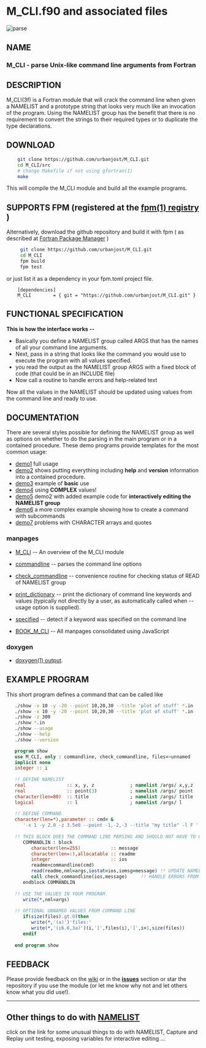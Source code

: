 # M_CLI.f90 and associated files

![parse](docs/images/parse.png)

## NAME

### M_CLI - parse Unix-like command line arguments from Fortran

## DESCRIPTION

   M_CLI(3f) is a Fortran module that will crack the command line when
   given a NAMELIST and a prototype string that looks very much like an
   invocation of the program. Using the NAMELIST group has the benefit
   that there is no requirement to convert the strings to their required
   types or to duplicate the type declarations.

## DOWNLOAD
   ```bash
       git clone https://github.com/urbanjost/M_CLI.git
       cd M_CLI/src
       # change Makefile if not using gfortran(1)
       make
   ```
   This will compile the M_CLI module and build all the example programs.

## SUPPORTS FPM (registered at the [fpm(1) registry](https://github.com/fortran-lang/fpm-registry) )

   Alternatively, download the github repository and build it with 
   fpm ( as described at [Fortran Package Manager](https://github.com/fortran-lang/fpm) )
   
   ```bash
        git clone https://github.com/urbanjost/M_CLI.git
        cd M_CLI
        fpm build
        fpm test
   ```
   
   or just list it as a dependency in your fpm.toml project file.
   
        [dependencies]
        M_CLI        = { git = "https://github.com/urbanjost/M_CLI.git" }

## FUNCTIONAL SPECIFICATION

**This is how the interface works --**
   
* Basically you define a NAMELIST group called ARGS that has the names of all your command line arguments.
* Next, pass in a string that looks like the command you would use to execute the program with all values specified.
* you read the output as the NAMELIST group ARGS with a fixed block of code (that could be in an INCLUDE file)
* Now call a routine to handle errors and help-related text
   
Now all the values in the NAMELIST should be updated using values from the
command line and ready to use.

## DOCUMENTATION
There are several styles possible for defining the NAMELIST group as well as
options on whether to do the parsing in the main program or in a contained procedure.
These demo programs provide templates for the most common usage:
   
- [demo1](PROGRAMS/demo1/demo1.f90) full usage 
- [demo2](PROGRAMS/demo2/demo2.f90) shows putting everything including **help** and **version** information into a contained procedure.
- [demo3](PROGRAMS/demo3/demo3.f90) example of **basic** use 
- [demo4](PROGRAMS/demo4/demo4.f90) using  **COMPLEX** values!
- [demo5](PROGRAMS/demo5/demo5.f90) demo2 with added example code for **interactively editing the NAMELIST group**
- [demo6](PROGRAMS/demo6/demo6.f90) a more complex example showing how to create a command with subcommands
- [demo7](PROGRAMS/demo7/demo7.f90) problems with CHARACTER arrays and quotes

### manpages
   
- [M_CLI](https://urbanjost.github.io/M_CLI/M_CLI.3m_cli.html)  -- An overview of the M_CLI module

- [commandline](https://urbanjost.github.io/M_CLI/commandline.3m_cli.html)  -- parses the command line options
   
- [check_commandline](https://urbanjost.github.io/M_CLI/check_commandline.3m_cli.html)  -- convenience
  routine for checking status of READ of NAMELIST group

- [print_dictionary](https://urbanjost.github.io/M_CLI/print_dictionary.3m_cli.html)  -- print the dictionary
  of command line keywords and values (typically not directly by a user, as automatically called when
  --usage option is supplied).

- [specified](https://urbanjost.github.io/M_CLI/specified.3m_cli.html)  -- detect if a keyword was specified on the command line

- [BOOK_M_CLI](https://urbanjost.github.io/M_CLI/BOOK_M_CLI.html) -- All manpages consolidated using JavaScript

### doxygen

- [doxygen(1) output](https://urbanjost.github.io/M_CLI/doxygen_out/html/index.html).

## EXAMPLE PROGRAM
   
This short program defines a command that can be called like
   
```bash
   ./show -x 10 -y -20 --point 10,20,30 --title 'plot of stuff' *.in
   ./show -x 10 -y -20 --point 10,20,30 --title 'plot of stuff' *.in
   ./show -z 300
   ./show *.in
   ./show --usage
   ./show --help
   ./show --version
```

```fortran
   program show
   use M_CLI, only : commandline, check_commandline, files=>unnamed
   implicit none
   integer :: i
   
   !! DEFINE NAMELIST
   real               :: x, y, z             ; namelist /args/ x,y,z
   real               :: point(3)            ; namelist /args/ point
   character(len=80)  :: title               ; namelist /args/ title
   logical            :: l                   ; namelist /args/ l
   
   !! DEFINE COMMAND
   character(len=*),parameter :: cmd= &
      '-x 1 -y 2.0 -z 3.5e0 --point -1,-2,-3 --title "my title" -l F '
   
   !! THIS BLOCK DOES THE COMMAND LINE PARSING AND SHOULD NOT HAVE TO CHANGE
      COMMANDLIN : block
         character(len=255)           :: message
         character(len=:),allocatable :: readme
         integer                      :: ios
         readme=commandline(cmd)
         read(readme,nml=args,iostat=ios,iomsg=message) !! UPDATE NAMELIST VARIABLES
         call check_commandline(ios,message)     !! HANDLE ERRORS FROM NAMELIST READ AND --usage
      endblock COMMANDLIN
   
   !! USE THE VALUES IN YOUR PROGRAM.
      write(*,nml=args)
   
   !! OPTIONAL UNNAMED VALUES FROM COMMAND LINE
      if(size(files).gt.0)then
         write(*,'(a)')'files:'
         write(*,'(i6.6,3a)')(i,'[',files(i),']',i=1,size(files))
      endif
   
   end program show
```

## FEEDBACK
   
   Please provide feedback on the
   [wiki](https://github.com/urbanjost/M_CLI/wiki) or in the
   [__issues__](https://github.com/urbanjost/M_CLI/issues)
   section or star the repository if you use the module (or let me know
   why not and let others know what you did use!).

-------

## Other things to do with [NAMELIST](https://urbanjost.github.io/M_CLI/index.html)

   click on the link for some unusual things to do with NAMELIST,
   Capture and Replay unit testing, exposing variables for interactive
   editing ...
